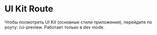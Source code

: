 # UI Kit Route

Чтобы посмотреть UI Kit (основные стили приложения), перейдите по роуту: /ui-preview. Работает только в dev mode.
